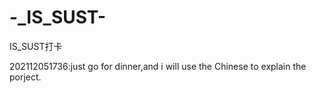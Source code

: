# -_IS_SUST-
IS_SUST打卡

202112051736:just go for dinner,and i will use the Chinese to explain the porject.
